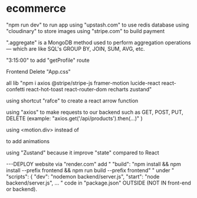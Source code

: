 # ecommerce
"npm run dev" to run app
using "upstash.com" to use redis database
using "cloudinary" to store images
using "stripe.com" to build payment

".aggregate" is a MongoDB method used to perform aggregation operations — which are like SQL's GROUP BY, JOIN, SUM, AVG, etc.

"3:15:00" to add "getProfile" route

Frontend
Delete "App.css"

all lib "npm i axios @stripe/stripe-js framer-motion lucide-react react-confetti react-hot-toast react-router-dom recharts zustand"

using shortcut "rafce" to create a react arrow function

using "axios" to make requests to our backend such as GET, POST, PUT, DELETE (example: "axios.get('/api/products').then(...)" )

using <motion.div> instead of <div> to add animations

using "Zustand" because it improve "state" compared to React

---DEPLOY website via "render.com"
add " "build": "npm install && npm install --prefix frontend && npm run build --prefix frontend" " under " "scripts": {
    "dev": "nodemon backend/server.js",
    "start": "node backend/server.js", ... " code in "package.json" OUTSIDE (NOT IN front-end or backend).